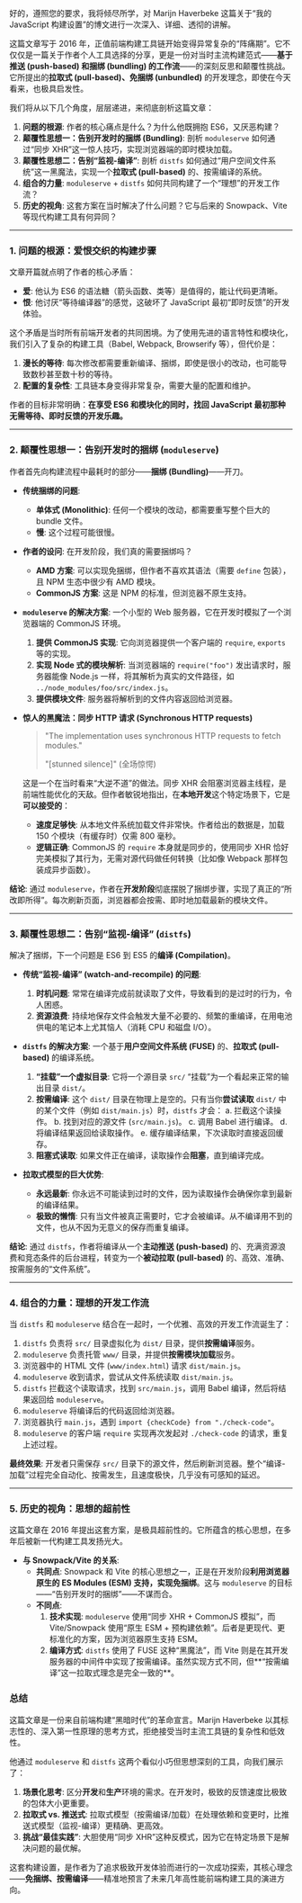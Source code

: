 好的，遵照您的要求，我将倾尽所学，对 Marijn Haverbeke 这篇关于“我的 JavaScript 构建设置”的博文进行一次深入、详细、透彻的讲解。

这篇文章写于 2016 年，正值前端构建工具链开始变得异常复杂的“阵痛期”。它不仅仅是一篇关于作者个人工具选择的分享，更是一份对当时主流构建范式——**基于推送 (push-based) 和捆绑 (bundling) 的工作流**——的深刻反思和颠覆性挑战。它所提出的**拉取式 (pull-based)、免捆绑 (unbundled)** 的开发理念，即使在今天看来，也极具启发性。

我们将从以下几个角度，层层递进，来彻底剖析这篇文章：

1.  **问题的根源**: 作者的核心痛点是什么？为什么他既拥抱 ES6，又厌恶构建？
2.  **颠覆性思想一：告别开发时的捆绑 (Bundling)**: 剖析 `moduleserve` 如何通过“同步 XHR”这一惊人技巧，实现浏览器端的即时模块加载。
3.  **颠覆性思想二：告别“监视-编译”**: 剖析 `distfs` 如何通过“用户空间文件系统”这一黑魔法，实现一个**拉取式 (pull-based)** 的、按需编译的系统。
4.  **组合的力量**: `moduleserve` + `distfs` 如何共同构建了一个“理想”的开发工作流？
5.  **历史的视角**: 这套方案在当时解决了什么问题？它与后来的 Snowpack、Vite 等现代构建工具有何异同？

---

### 1. 问题的根源：爱恨交织的构建步骤

文章开篇就点明了作者的核心矛盾：

- **爱**: 他认为 ES6 的语法糖（箭头函数、类等）是值得的，能让代码更清晰。
- **恨**: 他讨厌“等待编译器”的感觉，这破坏了 JavaScript 最初“即时反馈”的开发体验。

这个矛盾是当时所有前端开发者的共同困境。为了使用先进的语言特性和模块化，我们引入了复杂的构建工具（Babel, Webpack, Browserify 等），但代价是：

1.  **漫长的等待**: 每次修改都需要重新编译、捆绑，即使是很小的改动，也可能导致数秒甚至数十秒的等待。
2.  **配置的复杂性**: 工具链本身变得非常复杂，需要大量的配置和维护。

作者的目标非常明确：**在享受 ES6 和模块化的同时，找回 JavaScript 最初那种无需等待、即时反馈的开发乐趣。**

---

### 2. 颠覆性思想一：告别开发时的捆绑 (`moduleserve`)

作者首先向构建流程中最耗时的部分——**捆绑 (Bundling)**——开刀。

- **传统捆绑的问题**:

  - **单体式 (Monolithic)**: 任何一个模块的改动，都需要重写整个巨大的 bundle 文件。
  - **慢**: 这个过程可能很慢。

- **作者的设问**: 在开发阶段，我们真的需要捆绑吗？

  - **AMD 方案**: 可以实现免捆绑，但作者不喜欢其语法（需要 `define` 包装），且 NPM 生态中很少有 AMD 模块。
  - **CommonJS 方案**: 这是 NPM 的标准，但浏览器不原生支持。

- **`moduleserve` 的解决方案**: 一个小型的 Web 服务器，它在开发时模拟了一个浏览器端的 CommonJS 环境。

  1.  **提供 CommonJS 实现**: 它向浏览器提供一个客户端的 `require`, `exports` 等的实现。
  2.  **实现 Node 式的模块解析**: 当浏览器端的 `require("foo")` 发出请求时，服务器能像 Node.js 一样，将其解析为真实的文件路径，如 `../node_modules/foo/src/index.js`。
  3.  **提供模块文件**: 服务器将解析到的文件内容返回给浏览器。

- **惊人的黑魔法：同步 HTTP 请求 (Synchronous HTTP requests)**

  > "The implementation uses synchronous HTTP requests to fetch modules."
  >
  > "[stunned silence]" (全场惊愕)

  这是一个在当时看来“大逆不道”的做法。同步 XHR 会阻塞浏览器主线程，是前端性能优化的天敌。但作者敏锐地指出，在**本地开发**这个特定场景下，它是**可以接受的**：

  - **速度足够快**: 从本地文件系统加载文件非常快。作者给出的数据是，加载 150 个模块（有缓存时）仅需 800 毫秒。
  - **逻辑正确**: CommonJS 的 `require` 本身就是同步的，使用同步 XHR 恰好完美模拟了其行为，无需对源代码做任何转换（比如像 Webpack 那样包装成异步函数）。

**结论**: 通过 `moduleserve`，作者在**开发阶段**彻底摆脱了捆绑步骤，实现了真正的“所改即所得”。每次刷新页面，浏览器都会按需、即时地加载最新的模块文件。

---

### 3. 颠覆性思想二：告别“监视-编译” (`distfs`)

解决了捆绑，下一个问题是 ES6 到 ES5 的**编译 (Compilation)**。

- **传统“监视-编译” (watch-and-recompile) 的问题**:

  1.  **时机问题**: 常常在编译完成前就读取了文件，导致看到的是过时的行为，令人困惑。
  2.  **资源浪费**: 持续地保存文件会触发大量不必要的、频繁的重编译，在用电池供电的笔记本上尤其恼人（消耗 CPU 和磁盘 I/O）。

- **`distfs` 的解决方案**: 一个基于**用户空间文件系统 (FUSE)** 的、**拉取式 (pull-based)** 的编译系统。

  1.  **“挂载”一个虚拟目录**: 它将一个源目录 `src/` “挂载”为一个看起来正常的输出目录 `dist/`。
  2.  **按需编译**: 这个 `dist/` 目录在物理上是空的。只有当你**尝试读取** `dist/` 中的某个文件（例如 `dist/main.js`）时，`distfs` 才会：
      a. 拦截这个读操作。
      b. 找到对应的源文件 (`src/main.js`)。
      c. 调用 Babel 进行编译。
      d. 将编译结果返回给读取操作。
      e. 缓存编译结果，下次读取时直接返回缓存。
  3.  **阻塞式读取**: 如果文件正在编译，读取操作会**阻塞**，直到编译完成。

- **拉取式模型的巨大优势**:
  - **永远最新**: 你永远不可能读到过时的文件，因为读取操作会确保你拿到最新的编译结果。
  - **极致的懒惰**: 只有当文件被真正需要时，它才会被编译。从不编译用不到的文件，也从不因为无意义的保存而重复编译。

**结论**: 通过 `distfs`，作者将编译从一个**主动推送 (push-based)** 的、充满资源浪费和竞态条件的后台进程，转变为一个**被动拉取 (pull-based)** 的、高效、准确、按需服务的“文件系统”。

---

### 4. 组合的力量：理想的开发工作流

当 `distfs` 和 `moduleserve` 结合在一起时，一个优雅、高效的开发工作流诞生了：

1.  `distfs` 负责将 `src/` 目录虚拟化为 `dist/` 目录，提供**按需编译**服务。
2.  `moduleserve` 负责托管 `www/` 目录，并提供**按需模块加载**服务。
3.  浏览器中的 HTML 文件 (`www/index.html`) 请求 `dist/main.js`。
4.  `moduleserve` 收到请求，尝试从文件系统读取 `dist/main.js`。
5.  `distfs` 拦截这个读取请求，找到 `src/main.js`，调用 Babel 编译，然后将结果返回给 `moduleserve`。
6.  `moduleserve` 将编译后的代码返回给浏览器。
7.  浏览器执行 `main.js`，遇到 `import {checkCode} from "./check-code"`。
8.  `moduleserve` 的客户端 `require` 实现再次发起对 `./check-code` 的请求，重复上述过程。

**最终效果**: 开发者只需保存 `src/` 目录下的源文件，然后刷新浏览器。整个“编译-加载”过程完全自动化、按需发生，且速度极快，几乎没有可感知的延迟。

---

### 5. 历史的视角：思想的超前性

这篇文章在 2016 年提出这套方案，是极具超前性的。它所蕴含的核心思想，在多年后被新一代构建工具发扬光大。

- **与 Snowpack/Vite 的关系**:
  - **共同点**: Snowpack 和 Vite 的核心思想之一，正是在开发阶段**利用浏览器原生的 ES Modules (ESM) 支持，实现免捆绑**。这与 `moduleserve` 的目标——“告别开发时的捆绑”——不谋而合。
  - **不同点**:
    1.  **技术实现**: `moduleserve` 使用“同步 XHR + CommonJS 模拟”，而 Vite/Snowpack 使用“原生 ESM + 预构建依赖”。后者是更现代、更标准化的方案，因为浏览器原生支持 ESM。
    2.  **编译方式**: `distfs` 使用了 FUSE 这种“黑魔法”，而 Vite 则是在其开发服务器的中间件中实现了按需编译。虽然实现方式不同，但**“按需编译”这一拉取式理念是完全一致的**。

### 总结

这篇文章是一份来自前端构建“黑暗时代”的革命宣言。Marijn Haverbeke 以其标志性的、深入第一性原理的思考方式，拒绝接受当时主流工具链的复杂性和低效性。

他通过 `moduleserve` 和 `distfs` 这两个看似小巧但思想深刻的工具，向我们展示了：

1.  **场景化思考**: 区分**开发**和**生产**环境的需求。在开发时，极致的反馈速度比极致的包体大小更重要。
2.  **拉取式 vs. 推送式**: 拉取式模型（按需编译/加载）在处理依赖和变更时，比推送式模型（监视-编译）更精确、更高效。
3.  **挑战“最佳实践”**: 大胆使用“同步 XHR”这种反模式，因为它在特定场景下是解决问题的最优解。

这套构建设置，是作者为了追求极致开发体验而进行的一次成功探索，其核心理念——**免捆绑、按需编译**——精准地预言了未来几年高性能前端构建工具的演进方向。
